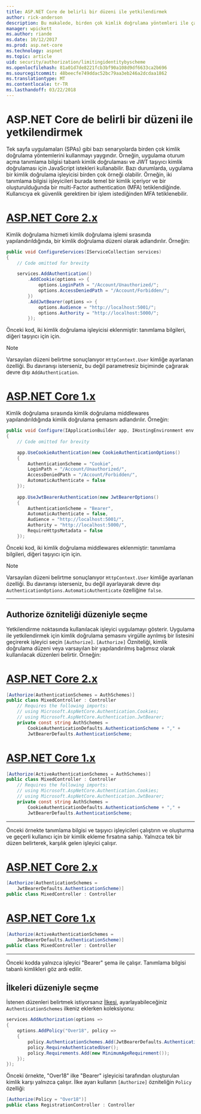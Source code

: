 ```yaml
---
title: ASP.NET Core de belirli bir düzeni ile yetkilendirmek
author: rick-anderson
description: Bu makalede, birden çok kimlik doğrulama yöntemleri ile çalışırken, belirli bir düzeni kimliğine sınırlamak açıklanmaktadır.
manager: wpickett
ms.author: riande
ms.date: 10/12/2017
ms.prod: asp.net-core
ms.technology: aspnet
ms.topic: article
uid: security/authorization/limitingidentitybyscheme
ms.openlocfilehash: 81a01d7de8221fcb3bf90a108d9df6633ca2b696
ms.sourcegitcommit: 48beecfe749ddac52bc79aa3eb246a2dcdaa1862
ms.translationtype: MT
ms.contentlocale: tr-TR
ms.lasthandoff: 03/22/2018
---
```

# <a name="authorize-with-a-specific-scheme-in-aspnet-core"></a>ASP.NET Core de belirli bir düzeni ile yetkilendirmek

Tek sayfa uygulamaları (SPAs) gibi bazı senaryolarda birden çok kimlik doğrulama yöntemlerini kullanmayı yaygındır. Örneğin, uygulama oturum açma tanımlama bilgisi tabanlı kimlik doğrulaması ve JWT taşıyıcı kimlik doğrulaması için JavaScript istekleri kullanabilir. Bazı durumlarda, uygulama bir kimlik doğrulama işleyicisi birden çok örneği olabilir. Örneğin, iki tanımlama bilgisi işleyicileri burada temel bir kimlik içeriyor ve bir oluşturulduğunda bir multi-Factor authentication (MFA) tetiklendiğinde. Kullanıcıya ek güvenlik gerektiren bir işlem istediğinden MFA tetiklenebilir.

# <a name="aspnet-core-2xtabaspnetcore2x"></a>[ASP.NET Core 2.x](#tab/aspnetcore2x)

Kimlik doğrulama hizmeti kimlik doğrulama işlemi sırasında yapılandırıldığında, bir kimlik doğrulama düzeni olarak adlandırılır. Örneğin:

```csharp
public void ConfigureServices(IServiceCollection services)
{
    // Code omitted for brevity

    services.AddAuthentication()
        .AddCookie(options => {
            options.LoginPath = "/Account/Unauthorized/";
            options.AccessDeniedPath = "/Account/Forbidden/";
        })
        .AddJwtBearer(options => {
            options.Audience = "http://localhost:5001/";
            options.Authority = "http://localhost:5000/";
        });
```

Önceki kod, iki kimlik doğrulama işleyicisi eklenmiştir: tanımlama bilgileri, diğeri taşıyıcı için için.

>[!NOTE]
>Varsayılan düzeni belirtme sonuçlanıyor `HttpContext.User` kimliğe ayarlanan özelliği. Bu davranışı isterseniz, bu değil parametresiz biçiminde çağırarak devre dışı `AddAuthentication`.

# <a name="aspnet-core-1xtabaspnetcore1x"></a>[ASP.NET Core 1.x](#tab/aspnetcore1x)

Kimlik doğrulama sırasında kimlik doğrulama middlewares yapılandırıldığında kimlik doğrulama şemasını adlandırılır. Örneğin:

```csharp
public void Configure(IApplicationBuilder app, IHostingEnvironment env, ILoggerFactory loggerFactory)
{
    // Code omitted for brevity

    app.UseCookieAuthentication(new CookieAuthenticationOptions()
    {
        AuthenticationScheme = "Cookie",
        LoginPath = "/Account/Unauthorized/",
        AccessDeniedPath = "/Account/Forbidden/",
        AutomaticAuthenticate = false
    });
    
    app.UseJwtBearerAuthentication(new JwtBearerOptions()
    {
        AuthenticationScheme = "Bearer",
        AutomaticAuthenticate = false,
        Audience = "http://localhost:5001/",
        Authority = "http://localhost:5000/",
        RequireHttpsMetadata = false
    });
```

Önceki kod, iki kimlik doğrulama middlewares eklenmiştir: tanımlama bilgileri, diğeri taşıyıcı için için.

>[!NOTE]
>Varsayılan düzeni belirtme sonuçlanıyor `HttpContext.User` kimliğe ayarlanan özelliği. Bu davranışı isterseniz, bu değil ayarlayarak devre dışı `AuthenticationOptions.AutomaticAuthenticate` özelliğine `false`.

---

## <a name="selecting-the-scheme-with-the-authorize-attribute"></a>Authorize özniteliği düzeniyle seçme

Yetkilendirme noktasında kullanılacak işleyici uygulamayı gösterir. Uygulama ile yetkilendirmek için kimlik doğrulama şemasını virgülle ayrılmış bir listesini geçirerek işleyici seçin `[Authorize]`. `[Authorize]` Özniteliği, kimlik doğrulama düzeni veya varsayılan bir yapılandırılmış bağımsız olarak kullanılacak düzenleri belirtir. Örneğin:

# <a name="aspnet-core-2xtabaspnetcore2x"></a>[ASP.NET Core 2.x](#tab/aspnetcore2x)

```csharp
[Authorize(AuthenticationSchemes = AuthSchemes)]
public class MixedController : Controller
    // Requires the following imports:
    // using Microsoft.AspNetCore.Authentication.Cookies;
    // using Microsoft.AspNetCore.Authentication.JwtBearer;
    private const string AuthSchemes =
        CookieAuthenticationDefaults.AuthenticationScheme + "," +
        JwtBearerDefaults.AuthenticationScheme;
```

# <a name="aspnet-core-1xtabaspnetcore1x"></a>[ASP.NET Core 1.x](#tab/aspnetcore1x)

```csharp
[Authorize(ActiveAuthenticationSchemes = AuthSchemes)]
public class MixedController : Controller
    // Requires the following imports:
    // using Microsoft.AspNetCore.Authentication.Cookies;
    // using Microsoft.AspNetCore.Authentication.JwtBearer;
    private const string AuthSchemes =
        CookieAuthenticationDefaults.AuthenticationScheme + "," +
        JwtBearerDefaults.AuthenticationScheme;
```

---

Önceki örnekte tanımlama bilgisi ve taşıyıcı işleyicileri çalıştırın ve oluşturma ve geçerli kullanıcı için bir kimlik ekleme fırsatına sahip. Yalnızca tek bir düzen belirterek, karşılık gelen işleyici çalışır.

# <a name="aspnet-core-2xtabaspnetcore2x"></a>[ASP.NET Core 2.x](#tab/aspnetcore2x)

```csharp
[Authorize(AuthenticationSchemes = 
    JwtBearerDefaults.AuthenticationScheme)]
public class MixedController : Controller
```

# <a name="aspnet-core-1xtabaspnetcore1x"></a>[ASP.NET Core 1.x](#tab/aspnetcore1x)

```csharp
[Authorize(ActiveAuthenticationSchemes = 
    JwtBearerDefaults.AuthenticationScheme)]
public class MixedController : Controller
```

---

Önceki kodda yalnızca işleyici "Bearer" şema ile çalışır. Tanımlama bilgisi tabanlı kimlikleri göz ardı edilir.

## <a name="selecting-the-scheme-with-policies"></a>İlkeleri düzeniyle seçme

İstenen düzenleri belirtmek istiyorsanız [İlkesi](xref:security/authorization/policies), ayarlayabileceğiniz `AuthenticationSchemes` ilkeniz eklerken koleksiyonu:

```csharp
services.AddAuthorization(options =>
{
    options.AddPolicy("Over18", policy =>
    {
        policy.AuthenticationSchemes.Add(JwtBearerDefaults.AuthenticationScheme);
        policy.RequireAuthenticatedUser();
        policy.Requirements.Add(new MinimumAgeRequirement());
    });
});
```

Önceki örnekte, "Over18" ilke "Bearer" işleyicisi tarafından oluşturulan kimlik karşı yalnızca çalışır. İlke ayarı kullanın `[Authorize]` özniteliğin `Policy` özelliği:

```csharp
[Authorize(Policy = "Over18")]
public class RegistrationController : Controller
```

